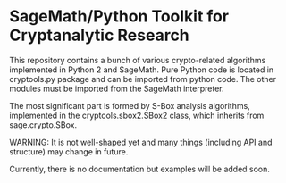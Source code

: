 # SageMath/Python Toolkit for Cryptanalytic Research

This repository contains a bunch of various crypto-related algorithms implemented in Python 2 and SageMath. Pure Python code is located in cryptools.py package and can be imported from python code. The other modules must be imported from the SageMath interpreter.

The most significant part is formed by S-Box analysis algorithms, implemented in the cryptools.sbox2.SBox2 class, which inherits from sage.crypto.SBox. 

WARNING: It is not well-shaped yet and many things (including API and structure) may change in future.

Currently, there is no documentation but examples will be added soon.
